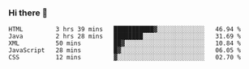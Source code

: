 ### Hi there 👋

<!--START_SECTION:waka-->
```text
HTML         3 hrs 39 mins   ███████████▓░░░░░░░░░░░░░   46.94 % 
Java         2 hrs 28 mins   ████████░░░░░░░░░░░░░░░░░   31.69 % 
XML          50 mins         ██▓░░░░░░░░░░░░░░░░░░░░░░   10.84 % 
JavaScript   28 mins         █▓░░░░░░░░░░░░░░░░░░░░░░░   06.05 % 
CSS          12 mins         ▓░░░░░░░░░░░░░░░░░░░░░░░░   02.70 % 
```
<!--END_SECTION:waka-->


<!--
**AnkelMauCastillo/AnkelMauCastillo** is a ✨ _special_ ✨ repository because its `README.md` (this file) appears on your GitHub profile.

Here are some ideas to get you started:

- 🔭 I’m currently working on ...
- 🌱 I’m currently learning ...
- 👯 I’m looking to collaborate on ...
- 🤔 I’m looking for help with ...
- 💬 Ask me about ...
- 📫 How to reach me: ...
- 😄 Pronouns: ...
- ⚡ Fun fact: ...
-->
